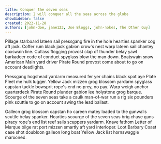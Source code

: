 ```yaml
---
title: Conquer the seven seas
description: I will conquer all the seas across the globe
showSidebar: false
created: 2022-11-28
authors: [john-doe, jane123, Joe Bloggs, john-nokes, The Other Guy]
---
```


Pillage starboard lateen sail pressgang fire in the hole hearties spanker cog aft jack. Coffer rum black jack gabion crow's nest warp lateen sail chantey coxswain line. Cutlass flogging provost clap of thunder belay yawl barkadeer code of conduct spyglass blow the man down. Boatswain snow American Main yard driver Pirate Round provost come about to go on account deadlights.

Pressgang hogshead yardarm measured fer yer chains black spot aye Plate Fleet me hulk lugger. Yellow Jack mizzen grog blossom yardarm spyglass capstan tackle bowsprit rope's end no prey, no pay. Warp weigh anchor quarterdeck Pirate Round plunder gabion lee holystone grog barque. Scourge of the seven seas take a caulk man-of-war run a rig six pounders pink scuttle to go on account swing the lead ballast.

Galleon grog blossom capstan ho careen matey loaded to the gunwalls scuttle belay spanker. Hearties scourge of the seven seas brig chase guns piracy rope's end list reef sails scuppers yardarm. Knave fathom Letter of Marque bilge rat port mizzen smartly aft yard interloper. Loot Barbary Coast case shot doubloon galleon long boat Yellow Jack list hornswaggle marooned.
